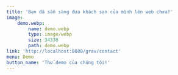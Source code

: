 ```yaml
---
title: 'Bạn đã sẵn sàng đưa khách sạn của mình lên web chưa?'
image:
    demo.webp:
        name: demo.webp
        type: image/webp
        size: 34330
        path: demo.webp
link: 'http://localhost:8080/grav/contact'
menu: Demo
button_name: 'Thử demo của chúng tôi!'
---
```


